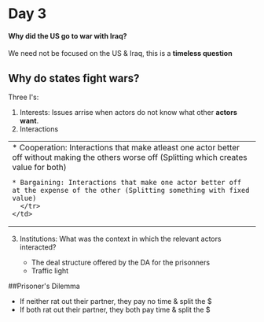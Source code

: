 # Day 3

#### Why did the US go to war with Iraq?

We need not be focused on the US & Iraq, this is a **timeless question**

## Why do states fight wars?

Three I's:

1. Interests: Issues arrise when actors do not know what other **actors want**.
2. Interactions
  <table>
    <tr>
      <td>
    * Cooperation: Interactions that make atleast one actor better off without making the others worse off (Splitting which creates value for both)

    * Bargaining: Interactions that make one actor better off at the expense of the other (Splitting something with fixed value)
      </tr>
    </td>
  </table>

3. Institutions: What was the context in which the relevant actors interacted?

    * The deal structure offered by the DA for the prisonners
    * Traffic light

##Prisoner's Dilemma
* If neither rat out their partner, they pay no time & split the $
* If both rat out their partner, they both pay time & split the $


